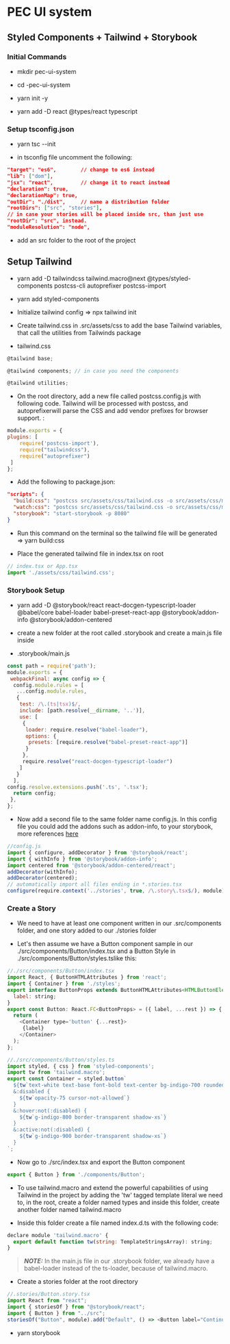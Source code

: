 # PEC UI system

## Styled Components + Tailwind + Storybook

### Initial Commands

- mkdir pec-ui-system

- cd -pec-ui-system

- yarn init -y

- yarn add -D react @types/react typescript

### Setup tsconfig.json

- yarn tsc --init

- in tsconfig file uncomment the following:

```json
"target": "es6",        // change to es6 instead
"lib": ["dom"],
"jsx": "react",         // change it to react instead
"declaration": true,               
"declarationMap": true,
"outDir": "./dist",     // name a distribution folder 
"rootDirs": ["src", "stories"],   
// in case your stories will be placed inside src, than just use 
"rootDir": "src", instead.
"moduleResolution": "node",
```

- add an src folder to the root of the project

## Setup Tailwind

- yarn add -D tailwindcss tailwind.macro@next @types/styled-components postcss-cli autoprefixer postcss-import

- yarn add styled-components

- Initialize tailwind config => npx tailwind init

- Create tailwind.css in .src/assets/css to add the base Tailwind variables, that call the utilities from Tailwinds package

- tailwind.css 

```javascript
@tailwind base;

@tailwind components; // in case you need the components

@tailwind utilities;
```

- On the root directory, add a new file called postcss.config.js with following code.
Tailwind will be processed with postcss, and autoprefixerwill parse the CSS and add vendor prefixes for browser support. :

```javascript
module.exports = {
plugins: [ 
    require('postcss-import'),
    require("tailwindcss"),
    require("autoprefixer")
 ]
};
```

- Add the following to package.json:

```json
"scripts": {
  "build:css": "postcss src/assets/css/tailwind.css -o src/assets/css/main.css",
  "watch:css": "postcss src/assets/css/tailwind.css -o src/assets/css/main.css -w",
  "storybook": "start-storybook -p 8080"
}
```

- Run this command on the terminal so the tailwind file will be generated => yarn build:css

- Place the generated tailwind file in index.tsx on root

```javascript
// index.tsx or App.tsx
import './assets/css/tailwind.css';
```

### Storybook Setup

- yarn add -D @storybook/react react-docgen-typescript-loader @babel/core babel-loader babel-preset-react-app @storybook/addon-info @storybook/addon-centered 

- create a new folder at the root called .storybook and create a main.js file inside

- .storybook/main.js

```javascript
const path = require('path');
module.exports = {
 webpackFinal: async config => {
  config.module.rules = [
   ...config.module.rules,
   {
    test: /\.(ts|tsx)$/,
    include: [path.resolve(__dirname, '..')],
    use: [
     {
      loader: require.resolve("babel-loader"),
      options: {
       presets: [require.resolve("babel-preset-react-app")]
      }
     },
     require.resolve("react-docgen-typescript-loader")
    ]
   }
  ],
config.resolve.extensions.push('.ts', '.tsx');
  return config;
 },
};
```

- Now add a second file to the same folder name config.js.
In this config file you could add the addons such as addon-info, to your storybook, more references [here](https://storybook.js.org/addons)

```javascript
//config.js
import { configure, addDecorator } from '@storybook/react';
import { withInfo } from '@storybook/addon-info';
import centered from '@storybook/addon-centered/react';
addDecorator(withInfo);
addDecorator(centered);
// automatically import all files ending in *.stories.tsx
configure(require.context('../stories', true, /\.story\.tsx$/), module);
```

### Create a Story

- We need to have at least one component written in our .src/components folder, and one story added to our ./stories folder

- Let's then assume we have a Button component sample in our ./src/components/Button/index.tsx and a Button Style in ./src/components/Button/styles.tslike this:

```javascript
//./src/components/Button/index.tsx
import React, { ButtonHTMLAttributes } from 'react';
import { Container } from './styles';
export interface ButtonProps extends ButtonHTMLAttributes<HTMLButtonElement> {
  label: string;
}
export const Button: React.FC<ButtonProps> = ({ label, ...rest }) => {
  return (
    <Container type='button' {...rest}>
     {label}
    </Container>
  );
};
```

```javascript
//./src/components/Button/styles.ts
import styled, { css } from 'styled-components';
import tw from 'tailwind.macro';
export const Container = styled.button`
  ${tw`text-white text-base font-bold text-center bg-indigo-700 rounded-full flex py-4 px-10 focus:outline-none cursor-pointer`}
  &:disabled {
    ${tw`opacity-75 cursor-not-allowed`}
  }
  &:hover:not(:disabled) {
    ${tw`g-indigo-800 border-transparent shadow-xs`}
  }
  &:active:not(:disabled) {
    ${tw`g-indigo-900 border-transparent shadow-xs`}
  }
`;
```

- Now go to ./src/index.tsx and export the Button component

```javascript
export { Button } from './components/Button';
```

- To use tailwind.macro and extend the powerful capabilities of using Tailwind in the project by adding the 'tw' tagged template literal we need to, in the root,  create a folder named types and inside this folder, create another folder named tailwind.macro

- Inside this folder create a file named index.d.ts with the following code:

```javascript
declare module 'tailwind.macro' {
  export default function tw(string: TemplateStringsArray): string;
}
```

> **_NOTE:_** In the main.js file in our .storybook folder, we already have a babel-loader instead of the ts-loader, because of tailwind.macro.

- Create a stories folder at the root directory

```javascript
//.stories/Button.story.tsx
import React from "react";
import { storiesOf } from "@storybook/react";
import { Button } from "../src";
storiesOf("Button", module).add("Default", () => <Button label="Continue" />);
```

- yarn storybook